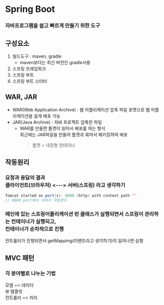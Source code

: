 # Spring Boot

### 자바프로그램을 쉽고 빠르게 만들기 위한 도구

## 구성요소

1. 빌드도구 : maven, gradle
    - maven보다는 최신 버전인 gradle사용
2. 스프링 프레임워크
3. 스프링 부트
4. 스프링 부트 스타터

## WAR, JAR

-   WAR(Web Application Archive) : 웹 어플리케이션 압축 파일 포맷으로 웹 어플리케이션을 쉽게 배포 가능
-   JAR(Java Archive) : 자바 프로젝트 압푹한 파일
    -   WAR를 만들면 톰캣이 읽어서 배포를 하는 형식 <br>
        최근에는 JAR파일을 만들어 톰캣과 묶어서 패키징하여 배포
        > 톰캣 = 내장형 컨테이너

## 작동원리

### 요청과 응답의 결과 <br> 클라이언트(브라우저) <---> 서버(스프링) 라고 생각하기

```java
Tomcat started on port(s): 8080 (http) with context path ''
// 8080 port에서 서버가 작동한다
```

### 메인에 있는 스프링어플리케이션 런 클래스가 실행되면서 스프링이 관리하는 컨테이너가 실행되고, <br> 컨테이너가 순차적으로 진행

컨트롤러가 진행되면서 getMapping(이벤트라고 생각하기)이 일어나면 실행

## MVC 패턴

### 각 분야별로 나누는 기법

모델 => 데이터 <br>
뷰 템플릿 <br>
컨트롤러 => 처리
